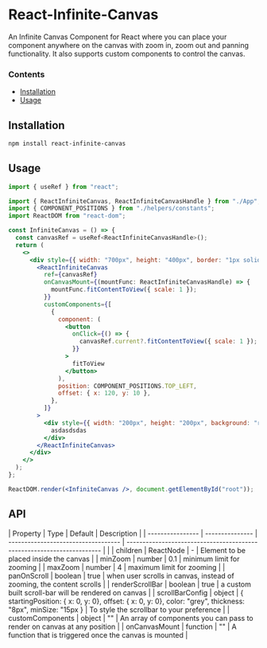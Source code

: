 # React-Infinite-Canvas

An Infinite Canvas Component for React where you can place your component anywhere on the canvas with zoom in, zoom out and panning functionality. It also supports custom components to control the canvas.

### Contents

- [Installation](#installation)
- [Usage](#usage)

## Installation

```sh
npm install react-infinite-canvas
```

## Usage

```jsx
import { useRef } from "react";

import { ReactInfiniteCanvas, ReactInfiniteCanvasHandle } from "./App";
import { COMPONENT_POSITIONS } from "./helpers/constants";
import ReactDOM from "react-dom";

const InfiniteCanvas = () => {
  const canvasRef = useRef<ReactInfiniteCanvasHandle>();
  return (
    <>
      <div style={{ width: "700px", height: "400px", border: "1px solid red" }}>
        <ReactInfiniteCanvas
          ref={canvasRef}
          onCanvasMount={(mountFunc: ReactInfiniteCanvasHandle) => {
            mountFunc.fitContentToView({ scale: 1 });
          }}
          customComponents={[
            {
              component: (
                <button
                  onClick={() => {
                    canvasRef.current?.fitContentToView({ scale: 1 });
                  }}
                >
                  fitToView
                </button>
              ),
              position: COMPONENT_POSITIONS.TOP_LEFT,
              offset: { x: 120, y: 10 },
            },
          ]}
        >
          <div style={{ width: "200px", height: "200px", background: "red" }}>
            asdasdsdas
          </div>
        </ReactInfiniteCanvas>
      </div>
    </>
  );
};

ReactDOM.render(<InfiniteCanvas />, document.getElementById("root"));
```

## API

| Property         | Type            | Default                             | Description                                                            |
| ---------------- | --------------- | ----------------------------------- | ---------------------------------------------------------------------- |                                    |
| children         | ReactNode       | -                                   | Element to be placed inside the canvas                                                 |
| minZoom          | number          | 0.1                                 | minimum limit for zooming                     |
| maxZoom          | number          | 4                                   | maximum limit for zooming                       |
| panOnScroll      | boolean         | true                                | when user scrolls in canvas, instead of zooming, the content scrolls                         |
| renderScrollBar  | boolean         | true                                | a custom built scroll-bar will be rendered on canvas                                             |
| scrollBarConfig   | object          | { startingPosition: { x: 0, y: 0}, offset: { x: 0, y: 0}, color: "grey", thickness: "8px", minSize: "15px }                                                                    | To style the scrollbar to your preference |
| customComponents | object          | ""                                  | An array of components you can pass to render on canvas at any position |
| onCanvasMount    | function        | ""                                  | A function that is triggered once the canvas is mounted |

